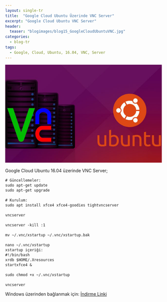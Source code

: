 ```yaml
---
layout: single-tr
title:  "Google Cloud Ubuntu Üzerinde VNC Server"
excerpt: "Google Cloud Ubuntu VNC Server"
header:
  teaser: "blogimages/blog15_GoogleCloudUbuntuVNC.jpg"
categories:
  - blog-tr
tags:
  - Google, Cloud, Ubuntu, 16.04, VNC, Server
---
```


![vnc](/images/blogimages/blog15_GoogleCloudUbuntuVNC.jpg "vnc")<br>

Google Cloud Ubuntu 16.04 üzerinde VNC Server;

```
# Güncellemeler:
sudo apt-get update
sudo apt-get upgrade

# Kurulum:
sudo apt install xfce4 xfce4-goodies tightvncserver

vncserver

vncserver -kill :1

mv ~/.vnc/xstartup ~/.vnc/xstartup.bak

nano ~/.vnc/xstartup
xstartup içeriği:
#!/bin/bash
xrdb $HOME/.Xresources
startxfce4 &

sudo chmod +x ~/.vnc/xstartup

vncserver

```

Windows üzerinden bağlanmak için: 
[İndirme Linki](https://www.realvnc.com/en/connect/download/viewer/ "Link")

